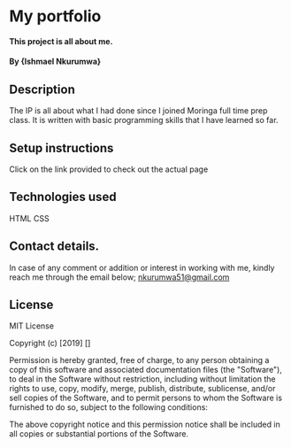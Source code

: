 # My portfolio
#### This project is all about me.
#### By {Ishmael Nkurumwa}

## Description
The IP is all about what I had done since I joined Moringa full time prep class. It is written with basic programming skills that I have learned so far.
## Setup instructions
Click on the link provided to check out the actual page
 
## Technologies used
HTML CSS
## Contact details.
In case of any comment or addition or interest in working with me, kindly reach me through the email below;
      nkurumwa51@gmail.com 
## License
MIT License

Copyright (c) [2019] []

Permission is hereby granted, free of charge, to any person obtaining a copy
of this software and associated documentation files (the "Software"), to deal
in the Software without restriction, including without limitation the rights
to use, copy, modify, merge, publish, distribute, sublicense, and/or sell
copies of the Software, and to permit persons to whom the Software is
furnished to do so, subject to the following conditions:

The above copyright notice and this permission notice shall be included in all
copies or substantial portions of the Software.
